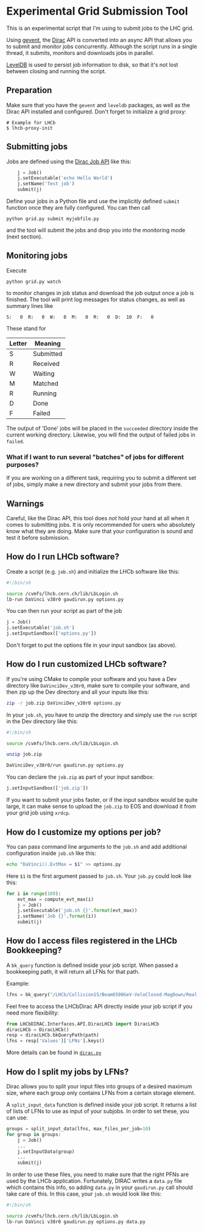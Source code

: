 # Experimental Grid Submission Tool

This is an experimental script that I'm using to submit jobs to the LHC grid.

Using [gevent](http://www.gevent.org/), the [Dirac](http://diracgrid.org/) API is converted into an async API that allows you to submit and monitor jobs concurrently.
Although the script runs in a single thread, it submits, monitors and downloads jobs in parallel.

[LevelDB](https://github.com/google/leveldb) is used to persist job information to disk, so that it's not lost between closing and running the script.

## Preparation

Make sure that you have the `gevent` and `leveldb` packages, as well as the Dirac API installed and configured.
Don't forget to initialize a grid proxy:
```
# Example for LHCb
$ lhcb-proxy-init
```

## Submitting jobs

Jobs are defined using the [Dirac Job API](http://diracgrid.org/files/docs/UserGuide/GettingStarted/UserJobs/DiracAPI/index.html) like this:
```python
    j = Job()
    j.setExecutable('echo Hello World')
    j.setName('Test job')
    submit(j)
```
Define your jobs in a Python file and use the implicitly defined `submit` function once they are fully configured.
You can then call
```
python grid.py submit myjobfile.py
```
and the tool will submit the jobs and drop you into the monitoring mode (next section).

## Monitoring jobs

Execute
```
python grid.py watch
```
to monitor changes in job status and download the job output once a job is finished.
The tool will print log messages for status changes, as well as summary lines like
```
S:   0	R:   0	W:   0	M:   0	R:   0	D:  10	F:   0
```
These stand for

| Letter | Meaning |
|--------|---------|
| S      | Submitted |
| R      | Received |
| W      | Waiting | 
| M      | Matched | 
| R      | Running |
| D      | Done | 
| F      | Failed |

The output of 'Done' jobs will be placed in the `succeeded` directory inside the current working directory.
Likewise, you will find the output of failed jobs in `failed`.

### What if I want to run several "batches" of jobs for different purposes?

If you are working on a different task, requiring you to submit a different set of jobs,
simply make a new directory and submit your jobs from there.

## Warnings

Careful, like the Dirac API, this tool does *not* hold your hand at all when it comes to submitting jobs.
It is only recommended for users who absolutely know what they are doing.
Make sure that your configuration is sound and test it before submission.

## How do I run LHCb software?

Create a script (e.g. `job.sh`) and initialize the LHCb software like this:
```bash
#!/bin/sh

source /cvmfs/lhcb.cern.ch/lib/LbLogin.sh
lb-run DaVinci v38r0 gaudirun.py options.py
```
You can then run your script as part of the job
```python
j = Job()
j.setExecutable('job.sh')
j.setInputSandbox(['options.py'])
```
Don't forget to put the options file in your input sandbox (as above).

## How do I run customized LHCb software?

If you're using CMake to compile your software and you have a Dev directory like `DaVinciDev_v38r0`,
make sure to compile your software, and then zip up the Dev directory and all your inputs like this:

```bash
zip -r job.zip DaVinciDev_v38r0 options.py
```

In your `job.sh`, you have to unzip the directory and simply use the `run` script in the Dev directory like this:
```bash
#!/bin/sh

source /cvmfs/lhcb.cern.ch/lib/LbLogin.sh

unzip job.zip

DaVinciDev_v38r0/run gaudirun.py options.py
```

You can declare the `job.zip` as part of your input sandbox:
```python
j.setInputSandbox(['job.zip'])
```

If you want to submit your jobs faster, or if the input sandbox would be quite large, it can make sense to upload the `job.zip`
to EOS and download it from your grid job using `xrdcp`.

## How do I customize my options per job?

You can pass command line arguments to the `job.sh` and add additional configuration inside `job.sh` like this:
```bash
echo "DaVinci().EvtMax = $1" >> options.py
```
Here `$1` is the first argument passed to `job.sh`.
Your `job.py` could look like this:
```python
for i in range(100):
    evt_max = compute_evt_max(i)
    j = Job()
    j.setExecutable('job.sh {}'.format(evt_max))
    j.setName('Job {}'.format(i))
    submit(j)
```

## How do I access files registered in the LHCb Bookkeeping?

A `bk_query` function is defined inside your job script.
When passed a bookkeeping path, it will return all LFNs for that path.

Example:
```python
lfns = bk_query("/LHCb/Collision15/Beam6500GeV-VeloClosed-MagDown/Real Data/Reco15a/Stripping23r1/90000000/CHARMCOMPLETEEVENT.DST")
```

Feel free to access the LHCbDirac API directly inside your job script if you need more flexibility:
```python
from LHCbDIRAC.Interfaces.API.DiracLHCb import DiracLHCb
diracLHCb = DiracLHCb()
resp = diracLHCb.bkQueryPath(path)
lfns = resp['Values']['LFNs'].keys()
```
More details can be found in [`dirac.py`](dirac.py)

## How do I split my jobs by LFNs?

Dirac allows you to split your input files into groups of a desired maximum size,
where each group only contains LFNs from a certain storage element.

A `split_input_data` function is defined inside your job script.
It returns a list of lists of LFNs to use as input of your subjobs.
In order to set these, you can use:
```python
groups = split_input_data(lfns, max_files_per_job=10)
for group in groups:
    j = Job()
    ...
    j.setInputData(group)
    ...
    submit(j)
```
In order to use these files, you need to make sure that the right PFNs are used by the LHCb application.
Fortunately, DIRAC writes a `data.py` file which contains this info, so adding `data.py` in your `gaudirun.py`
call should take care of this.
In this case, your `job.sh` would look like this:
```bash
#!/bin/sh

source /cvmfs/lhcb.cern.ch/lib/LbLogin.sh
lb-run DaVinci v38r0 gaudirun.py options.py data.py
```
